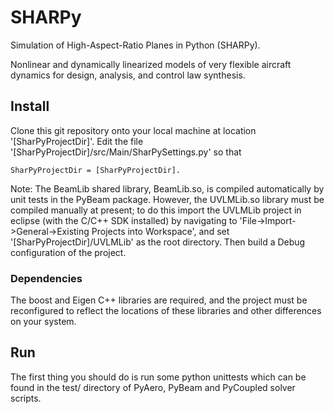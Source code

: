 SHARPy
======

Simulation of High-Aspect-Ratio Planes in Python (SHARPy).

Nonlinear and dynamically linearized models of very flexible aircraft dynamics
for design, analysis, and control law synthesis.

Install
-------

Clone this git repository onto your local machine at location
'[SharPyProjectDir]'.
Edit the file '[SharPyProjectDir]/src/Main/SharPySettings.py' so that

	SharPyProjectDir = [SharPyProjectDir].

Note: The BeamLib shared library, BeamLib.so, is compiled automatically by
unit tests in the PyBeam package.
However, the UVLMLib.so library must be compiled manually at present;
to do this import the UVLMLib project in eclipse (with the C/C++ SDK installed)
by navigating to 'File->Import->General->Existing Projects into Workspace',
and set '[SharPyProjectDir]/UVLMLib' as the root
directory.
Then build a Debug configuration of the project.

### Dependencies ###
 
The boost and Eigen C++ libraries are required,
and the project must be reconfigured to reflect the locations of these libraries
and other differences on your system.

Run
---

The first thing you should do is run some python unittests
which can be found in the test/ directory of PyAero, PyBeam and PyCoupled
solver scripts.
